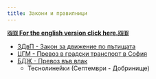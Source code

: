 ```yaml
---
title: Закони и правилници
---
```


[**🇬🇧 For the english version click here.🇬🇧**](/en/rulebooks/)

- [ЗДвП - Закон за движение по пътищата](laws/index.html)
- [ЦГМ - Превоз в градски транспорт в София](transport_sofia/index.html)
- [БДЖ - Превоз във влак](train/index.html)
  - Теснолинейки (Септември - Добринище)
